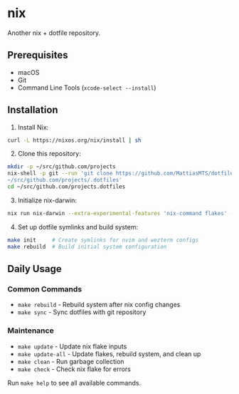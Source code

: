 # nix

Another nix + dotfile repository.

<!--Add picture here from assets when done-->

## Prerequisites

- macOS
- Git
- Command Line Tools (`xcode-select --install`)

## Installation

1. Install Nix:

```bash
curl -L https://nixos.org/nix/install | sh
```

2. Clone this repository:

```bash
mkdir -p ~/src/github.com/projects
nix-shell -p git --run 'git clone https://github.com/MattiasMTS/dotfiles
~/src/github.com/projects/.dotfiles'
cd ~/src/github.com/projects.dotfiles
```

3. Initialize nix-darwin:

```bash
nix run nix-darwin --extra-experimental-features 'nix-command flakes' -- switch --flake .#
```

4. Set up dotfile symlinks and build system:

```bash
make init     # Create symlinks for nvim and wezterm configs
make rebuild  # Build initial system configuration
```

## Daily Usage

### Common Commands

- `make rebuild` - Rebuild system after nix config changes
- `make sync` - Sync dotfiles with git repository

### Maintenance

- `make update` - Update nix flake inputs
- `make update-all` - Update flakes, rebuild system, and clean up
- `make clean` - Run garbage collection
- `make check` - Check nix flake for errors

Run `make help` to see all available commands.
